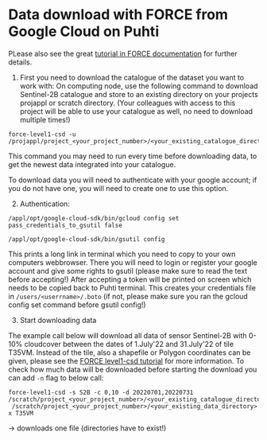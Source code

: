 # Data download with FORCE from Google Cloud on Puhti

PLease also see the great [tutorial in FORCE documentation](https://force-eo.readthedocs.io/en/latest/howto/level1-csd.html#tut-l1csd) for further details.

1. First you need to download the catalogue of the dataset you want to work with: 
On computing node, use the following command to download Sentinel-2B catalogue and store to an existing directory on your projects projappl or scratch directory. 
(Your colleagues with access to this project will be able to use your catalogue as well, no need to download multiple times!)


```
force-level1-csd -u /projappl/project_<your_project_number>/<your_existing_catalogue_directory>
```
This command you may need to run every time before downloading data, to get the newest data integrated into your catalogue.

To download data you will need to authenticate with your google account; if you do not have one, you will need to create one to use this option.

2. Authentication:

```
/appl/opt/google-cloud-sdk/bin/gcloud config set pass_credentials_to_gsutil false

/appl/opt/google-cloud-sdk/bin/gsutil config
```
This prints a long link in terminal which you need to copy to your own computers webbrowser. 
There you will need to login or register your google account and give some rights to gsutil (please make sure to read the text before accepting!)
After accepting a token will be printed on screen which needs to be copied back to Puhti terminal.
This creates your credentials file in `/users/<userrname>/.boto` (if not, please make sure you ran the gcloud config set command before gsutil config!)

3. Start downloading data

The example call below will download all data of sensor Sentinel-2B with 0-10% cloudcover between the dates of 1.July'22 and 31.July'22 of tile T35VM. 
Instead of the tile, also a shapefile or Polygon coordinates can be given, please see the [FORCE level1-csd tutorial](https://force-eo.readthedocs.io/en/latest/howto/level1-csd.html#tut-l1csd) for more information.
To check how much data will be downloaded before starting the download you can add `-n` flag to below call:

```
force-level1-csd -s S2B -c 0,10 -d 20220701,20220731 /scratch/project_<your_project_number>/<your_existing_catalogue_directory>  /scratch/project_<your_project_number>/<your_existing_data_directory> x T35VM
```
-> downloads one file (directories have to exist!)
